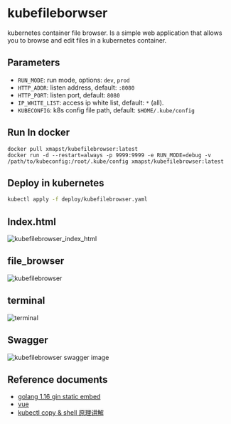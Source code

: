 # kubefileborwser

kubernetes container file browser. Is a simple web application that allows you to browse and edit files in a kubernetes container. 

## Parameters

+ `RUN_MODE`: run mode, options: `dev`, `prod`
+ `HTTP_ADDR`: listen address, default: `:8080`
+ `HTTP_PORT`: listen port, default: `8080`
+ `IP_WHITE_LIST`: access ip white list, default: `*` (all).
+ `KUBECONFIG`: k8s config file path, default: `$HOME/.kube/config`

## Run In docker

```shell
docker pull xmapst/kubefilebrowser:latest
docker run -d --restart=always -p 9999:9999 -e RUN_MODE=debug -v /path/to/kubeconfig:/root/.kube/config xmapst/kubefilebrowser:latest
```

## Deploy in kubernetes

```bash
kubectl apply -f deploy/kubefilebrowser.yaml
```

## Index.html
![kubefilebrowser_index_html](https://raw.githubusercontent.com/xmapst/kubefilebrowser/main/img/index_html.jpg)

## file_browser
![kubefilebrowser](https://raw.githubusercontent.com/xmapst/kubefilebrowser/main/img/file_browser.jpg)

## terminal
![terminal](https://raw.githubusercontent.com/xmapst/kubefilebrowser/main/img/terminal.jpg)

## Swagger

![kubefilebrowser swagger image](https://raw.githubusercontent.com/xmapst/kubefilebrowser/main/img/swagger_index.jpg)

## Reference documents

+ [golang 1.16 gin static embed](https://mojotv.cn/golang/golang-html5-websocket-remote-desktop)
+ [vue](https://cli.vuejs.org/config/)
+ [kubectl copy & shell 原理讲解](https://www.yfdou.com/archives/kuberneteszhi-kubectlexeczhi-ling-gong-zuo-yuan-li-shi-xian-copyhe-webshellyi-ji-filebrowser.html)
